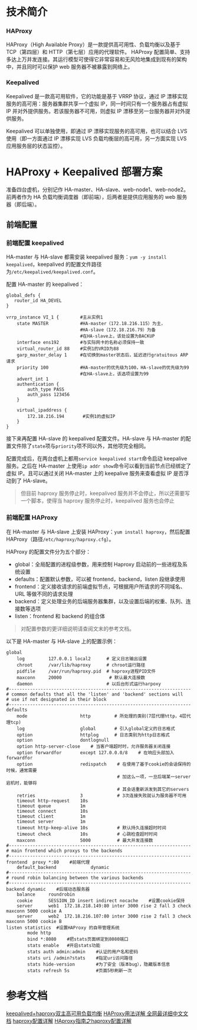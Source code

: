 # 技术简介

### HAProxy 

HAProxy（High Available Proxy）是一款提供高可用性、负载均衡以及基于 TCP（第四层）和 HTTP（第七层）应用的代理软件。 HAProxy 配置简单、支持多达上万并发连接。其运行模型可使得它非常容易和无风险地集成到现有的架构中，并且同时可以保护 web 服务器不被暴露到网络上。

### Keepalived
Keepalived 是一款高可用软件，它的功能是基于 VRRP 协议，通过 IP 漂移实现服务的高可用：服务器集群共享一个虚拟 IP，同一时间只有一个服务器占有虚拟 IP 并对外提供服务。若该服务器不可用，则虚拟 IP 漂移至另一台服务器并对外提供服务。

Keepalived 可以单独使用，即通过 IP 漂移实现服务的高可用，也可以结合 LVS 使用（即一方面通过 IP 漂移实现 LVS 负载均衡层的高可用，另一方面实现 LVS 应用服务层的状态监控）。


# HAProxy + Keepalived 部署方案

准备四台虚机，分别记作 HA-master、HA-slave、web-node1、web-node2。前两者作为 HA 负载均衡调度器（即前端），后两者是提供应用服务的 web 服务器（即后端）。

## 前端配置

### 前端配置 keepalived
HA-master 与 HA-slave 都需安装 keepalived 服务：`yum -y install keepalived`，keepalived 的配置文件路径为`/etc/keepalived/keepalived.conf`。

配置 HA-master 的 keepalived：
```
global_defs {
   router_id HA_DEVEL
}

vrrp_instance VI_1 {        #主从实例1
    state MASTER            #HA-master（172.18.216.115）为主，
                            #HA-slave（172.18.216.79）为备
                            #在HA-slave上，该处设置为BACKUP
    interface ens192        #与实际网卡的名称必须保持一致
    virtual_router_id 88    #实例1的VRID为88
    garp_master_delay 1     #在切换到master状态后，延迟进行gratuitous ARP请求
    priority 100            #HA-master的优先级为100，HA-slave的优先级为99
                            #在HA-slave上，该选项设置为99
    advert_int 1
    authentication {
        auth_type PASS
        auth_pass 123456
    }

    virtual_ipaddress {
        172.18.216.194       #实例1的虚拟IP
    }
}
```
接下来再配置 HA-slave 的 keepalived 配置文件。HA-slave 与 HA-master 的配置文件除了`state`项与`priority`项不同以外，其他项完全相同。

配置完成后，在两台虚机上都用`service keepalived start`命令启动 keepalive 服务。之后在 HA-master 上使用`ip addr show`命令可以看到当前节点已经绑定了虚拟 IP。且可以通过关闭 HA-master 上的 keepalive 服务来查看虚拟 IP 是否浮动到了 HA-slave。

> 但目前 haproxy 服务停止时，keepalived 服务并不会停止，所以还需要写一个脚本，使得当 haproxy 服务停止时，keepalived 服务也会停止


### 前端配置 HAProxy

在 HA-master 与 HA-slave 上安装 HAProxy：`yum install haproxy`，然后配置 HAProxy（路径`/etc/haproxy/haproxy.cfg`）。

HAProxy 的配置文件分为五个部分：

- global：全局配置的进程级参数，用来控制 Haproxy 启动前的一些进程及系统设置
- defaults：配置默认参数，可以被 frontend，backend，listen 段继承使用
- frontend：定义接收请求的前端虚拟节点，可根据用户所请求的不同域名、URL 等做不同的请求处理
- backend：定义处理业务的后端服务器集群，以及设置后端的权重、队列、连接数等选项
- listen：frontend 和 backend 的组合体

> 对配置参数的更详细说明请查阅文末的参考文档。

以下是 HA-master 与 HA-slave 上的配置示例：
```
global
    log         127.0.0.1 local2      # 定义日志输出设置
    chroot      /var/lib/haproxy      # chroot运行路径
    pidfile     /var/run/haproxy.pid  # haproxy进程PID文件
    maxconn     20000                  # 默认最大连接数
    daemon                            # 以后台形式运行harpoxy
#---------------------------------------------------------------------
# common defaults that all the 'listen' and 'backend' sections will
# use if not designated in their block
#---------------------------------------------------------------------
defaults
    mode                    http         # 所处理的类别(7层代理http，4层代理tcp)
    log                     global       # 引入global定义的日志格式
    option                  httplog      # 日志类别为http日志格式
    option                  dontlognull  
    option http-server-close    # 当客户端超时时，允许服务器关闭连接
    option forwardfor       except 127.0.0.0/8    # 在响应头部加入forwardfor
    option                  redispatch    # 在使用了基于cookie的会话保持的时候，通常需要
                                          # 加这么一项，一旦后端某一server宕机时，能够将
                                          # 其会话重新派发到其它的servers
    retries                 3             # 3次连接失败就认为服务器不可用
    timeout http-request    10s           
    timeout queue           1m            
    timeout connect         10s           
    timeout client          1m            
    timeout server          1m
    timeout http-keep-alive 10s           # 默认持久连接超时时间
    timeout check           10s           # 心跳检查超时时间
    maxconn                 5000          # 最大并发连接数
#---------------------------------------------------------------------
# main frontend which proxys to the backends
#---------------------------------------------------------------------
frontend  proxy *:80    #前端代理
    default_backend             dynamic
#---------------------------------------------------------------------
# round robin balancing between the various backends
#---------------------------------------------------------------------
backend dynamic    #后端动态服务器
    balance     roundrobin
    cookie      SESSION_ID insert indirect nocache    #设置cookie保持
    server      web1  172.18.218.149:80 inter 3000 rise 2 fall 3 check maxconn 5000 cookie A
    server      web2  172.18.216.107:80 inter 3000 rise 2 fall 3 check maxconn 5000 cookie B
listen statistics  #设置HAProxy 的自带管理系统
        mode http
        bind *:8080    #把stats页面绑定到8080端口
        stats enable   #开启stats功能
        stats auth admin:admin    #认证的用户名和密码
        stats uri /admin?stats    #指定uri访问路径
        stats hide-version        #为了安全（版本bug），隐藏版本信息
        stats refresh 5s          #页面5秒刷新一次
```



# 参考文档

[keepalived+haproxy双主高可用负载均衡](http://nmshuishui.blog.51cto.com/1850554/1405486)
[HAProxy用法详解 全网最详细中文文档](http://www.ttlsa.com/linux/haproxy-study-tutorial/)
[haproxy配置详解](http://leejia.blog.51cto.com/4356849/1421882)
[HAproxy指南之haproxy配置详解](http://blief.blog.51cto.com/6170059/1750952)

